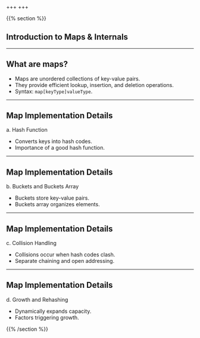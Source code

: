 +++
+++

{{% section %}}

## Introduction to Maps & Internals

---

## What are maps?
- Maps are unordered collections of key-value pairs.
- They provide efficient lookup, insertion, and deletion operations.
- Syntax: `map[keyType]valueType`.

---
## Map Implementation Details
a. Hash Function
- Converts keys into hash codes.
- Importance of a good hash function.

---
## Map Implementation Details
b. Buckets and Buckets Array
- Buckets store key-value pairs.
- Buckets array organizes elements.

---
## Map Implementation Details
c. Collision Handling
- Collisions occur when hash codes clash.
- Separate chaining and open addressing.

---
## Map Implementation Details
d. Growth and Rehashing
- Dynamically expands capacity.
- Factors triggering growth.

{{% /section %}}